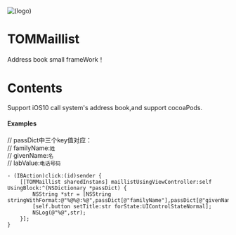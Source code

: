 ![(logo)](http://www.yeshichang.cn/images/works/logo.png)
# TOMMaillist
Address book small frameWork！

# Contents
Support iOS10 call system's address book,and support cocoaPods.

#### Examples

// passDict中三个key值对应：</br>
// familyName:`姓`</br>
// givenName:`名`</br>
// labValue:`电话号码`

    - (IBAction)click:(id)sender {
        [[TOMMaillist sharedInstans] maillistUsingViewController:self UsingBlock:^(NSDictionary *passDict) {
            NSString *str = [NSString stringWithFormat:@"%@%@:%@",passDict[@"familyName"],passDict[@"givenName"],passDict[@"labValue"]];
            [self.button setTitle:str forState:UIControlStateNormal];
            NSLog(@"%@",str);
        }];
    }
    
